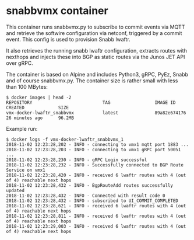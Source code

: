 # snabbvmx container

This container runs snabbvmx.py to subscribe to commit events via MQTT and retrieve the softwire configuration via 
netconf, triggered by a commit event. This config is used to provision Snabb lwaftr.

It also retrieves the running snabb lwaftr configuration, extracts routes with nexthops and
injects these into BGP as static routes via the Junos JET API over gRPC.

The container is based on Alpine and includes Python3, gRPC, PyEz, Snabb and of course snabbvmx.py. The 
container size is rather small with less than 100 MBytes:

```
$ docker images | head -2
REPOSITORY                           TAG                 IMAGE ID            CREATED             SIZE
vmx-docker-lwaftr_snabbvmx           latest              89a82e674176        26 minutes ago      96.2MB
```

Example run:

```
$ docker logs -f vmx-docker-lwaftr_snabbvmx_1
2018-11-02 12:23:28,202 - INFO - connecting to vmx1 mqtt port 1883 ...
2018-11-02 12:23:28,203 - INFO - connecting to vmx1 gRPC port 50051 ...
2018-11-02 12:23:28,230 - INFO - gRPC Login successful
2018-11-02 12:23:28,232 - INFO - Successfully connected to BGP Route Service on vmx1
2018-11-02 12:23:28,420 - INFO - received 6 lwaftr routes with 4 (out of 4) reachable next hops
2018-11-02 12:23:28,432 - INFO - BgpRouteAdd routes successfully updated
2018-11-02 12:23:28,432 - INFO - Connected with result code 0
2018-11-02 12:23:28,432 - INFO - subscribed to UI_COMMIT_COMPLETED
2018-11-02 12:23:28,621 - INFO - received 6 lwaftr routes with 4 (out of 4) reachable next hops
2018-11-02 12:23:28,811 - INFO - received 6 lwaftr routes with 4 (out of 4) reachable next hops
2018-11-02 12:23:29,003 - INFO - received 6 lwaftr routes with 4 (out of 4) reachable next hops
```
